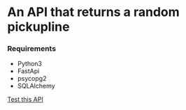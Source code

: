 # An API that returns a random pickupline

### Requirements
- Python3
- FastApi
- psycopg2
- SQLAlchemy


[Test this API](http://ec2-3-7-73-121.ap-south-1.compute.amazonaws.com:8000/docs)